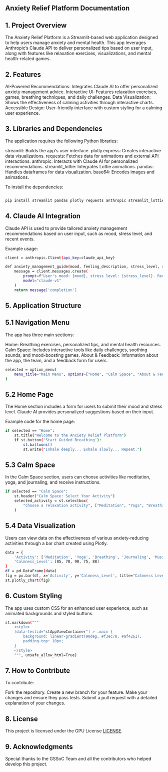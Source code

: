 ##                                                                                      Anxiety Relief Platform Documentation

## 1. Project Overview
The Anxiety Relief Platform is a Streamlit-based web application designed to help users manage anxiety and mental health. This app leverages Anthropic’s Claude API to deliver personalized tips based on user input, along with features like relaxation exercises, visualizations, and mental health-related games.



## 2. Features

AI-Powered Recommendations: Integrates Claude AI to offer personalized anxiety management advice.
Interactive UI: Features relaxation exercises, games, breathing techniques, and daily challenges.
Data Visualization: Shows the effectiveness of calming activities through interactive charts.
Accessible Design: User-friendly interface with custom styling for a calming user experience.



## 3. Libraries and Dependencies

The application requires the following Python libraries:

streamlit: Builds the app's user interface.
plotly.express: Creates interactive data visualizations.
requests: Fetches data for animations and external API interactions.
anthropic: Interacts with Claude AI for personalized recommendations.
streamlit_lottie: Integrates Lottie animations.
pandas: Handles dataframes for data visualization.
base64: Encodes images and animations.

To install the dependencies:

```bash

pip install streamlit pandas plotly requests anthropic streamlit_lottie
```

## 4. Claude AI Integration

Claude API is used to provide tailored anxiety management recommendations based on user input, such as mood, stress level, and recent events.

Example usage:

```bash
client = anthropic.Client(api_key=claude_api_key)

def anxiety_management_guide(mood, feeling_description, stress_level, recent_events):
    message = client.messages.create(
        prompt=f"User's mood: {mood}, stress level: {stress_level}. Recent events: {recent_events}",
        model="claude-v1"
    )
    return message['completion']
```

## 5. Application Structure

## 5.1 Navigation Menu
The app has three main sections:

Home: Breathing exercises, personalized tips, and mental health resources.
Calm Space: Includes interactive tools like daily challenges, soothing sounds, and mood-boosting games.
About & Feedback: Information about the app, the team, and a feedback form for users.
```bash
selected = option_menu(
    menu_title="Main Menu", options=["Home", "Calm Space", "About & Feedback"]
)
```

## 5.2 Home Page
The Home section includes a form for users to submit their mood and stress level. Claude AI provides personalized suggestions based on their input.

Example code for the home page:

```bash
if selected == "Home":
    st.title("Welcome to the Anxiety Relief Platform")
    if st.button('Start Guided Breathing'):
        st.balloons()
        st.write("Inhale deeply... Exhale slowly... Repeat.")
```
        
## 5.3 Calm Space
In the Calm Space section, users can choose activities like meditation, yoga, and journaling, and receive instructions.

```bash
if selected == "Calm Space":
    st.header("Calm Space: Select Your Activity")
    selected_activity = st.selectbox(
        "Choose a relaxation activity", ["Meditation", "Yoga", "Breathing"]
    )
```
    
## 5.4 Data Visualization
Users can view data on the effectiveness of various anxiety-reducing activities through a bar chart created using Plotly.

```bash
data = {
    'Activity': ['Meditation', 'Yoga', 'Breathing', 'Journaling', 'Music'],
    'Calmness_Level': [85, 78, 90, 75, 88]
}
df = pd.DataFrame(data)
fig = px.bar(df, x='Activity', y='Calmness_Level', title="Calmness Levels by Activity")
st.plotly_chart(fig)
```

## 6. Custom Styling

The app uses custom CSS for an enhanced user experience, such as animated backgrounds and styled buttons.

```bash
st.markdown("""
    <style>
    [data-testid="stAppViewContainer"] > .main {
        background: linear-gradient(90deg, #f3ec78, #af4261);
        padding-top: 10px;
    }
    </style>
    """, unsafe_allow_html=True)
```
    
## 7. How to Contribute

To contribute:

Fork the repository.
Create a new branch for your feature.
Make your changes and ensure they pass tests.
Submit a pull request with a detailed explanation of your changes.

## 8. License

This project is licensed under the GPU License [LICENSE](LICENSE.MD).

## 9. Acknowledgments

Special thanks to the GSSoC Team and all the contributors who helped develop this project.
